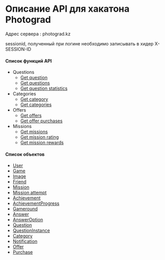 # Описание API для хакатона Photograd

Адрес сервера : photograd.kz

sessionid, полученный при логине необходимо записывать в хидер X-SESSION-ID


#### Список функций API

* Questions
	* [Get question](./GetQuestion)
    * [Get questions](./GetQuestions)
    * [Get question statistics](./GetQuestionStatistics)
* Categories
	* [Get category](./GetCategory)
	* [Get categories](./GetCategories)
* Offers
	* [Get offers](./GetOffers)
	* [Get offer purchases](./GetOfferPurchases)
* Missions
	* [Get missions](./GetMissions)
	* [Get mission rating](./GetMissionRating)
	* [Get mission rewards](./GetMissionRewards)

#### Список объектов
* [User](./User)
* [Game](./Game)
* [Image](./Image)
* [Friend](./Friend)
* [Mission](./Mission)
* [Mission attempt](./MissionAttempt)
* [Achievement](./Achievement)
* [AchievementProgress](./AchievementProgress)
* [Gameround](./Gameround)
* [Answer](./Answer)
* [AnswerOption](./AnswerOption)
* [Question](./Question)
* [QuestionInstance](./QuestionInstance)
* [Category](./Category)
* [Notification](./Notification)
* [Offer](./Offer)
* [Purchase](./Purchase)
